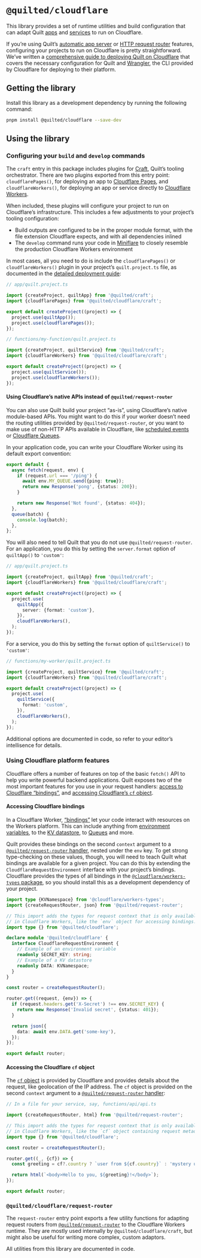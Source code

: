# `@quilted/cloudflare`

This library provides a set of runtime utilities and build configuration that can adapt Quilt [apps](../../documentation/projects/apps) and [services](../..) to run on Cloudflare.

If you’re using Quilt’s [automatic app server](../../documentation/projects/apps/server.md) or [HTTP request router](../../documentation/features/request-routing.md) features, configuring your projects to run on Cloudflare is pretty straightforward. We’ve written a [comprehensive guide to deploying Quilt on Cloudflare](../../documentation/deploy/cloudflare.md) that covers the necessary configuration for Quilt and [Wrangler](https://github.com/cloudflare/wrangler), the CLI provided by Cloudflare for deploying to their platform.

## Getting the library

Install this library as a development dependency by running the following command:

```zsh
pnpm install @quilted/cloudflare --save-dev
```

## Using the library

### Configuring your `build` and `develop` commands

The `craft` entry in this package includes plugins for [Craft](../../documentation/craft.md), Quilt’s tooling orchestrator. There are two plugins exported from this entry point: `cloudflarePages()`, for deploying an app to [Cloudflare Pages](https://pages.cloudflare.com), and `cloudflareWorkers()`, for deploying an app or service directly to [Cloudflare Workers](https://workers.cloudflare.com).

When included, these plugins will configure your project to run on Cloudflare’s infrastructure. This includes a few adjustments to your project’s tooling configuration:

- Build outputs are configured to be in the proper module format, with the file extension Cloudflare expects, and with all dependencies inlined
- The `develop` command runs your code in [Miniflare](https://miniflare.dev) to closely resemble the production Cloudflare Workers environment

In most cases, all you need to do is include the `cloudflarePages()` or `cloudflareWorkers()` plugin in your project’s `quilt.project.ts` file, as documented in the [detailed deployment guide](../../documentation/deploy/cloudflare.md):

```ts
// app/quilt.project.ts

import {createProject, quiltApp} from '@quilted/craft';
import {cloudflarePages} from '@quilted/cloudflare/craft';

export default createProject((project) => {
  project.use(quiltApp());
  project.use(cloudflarePages());
});
```

```ts
// functions/my-function/quilt.project.ts

import {createProject, quiltService} from '@quilted/craft';
import {cloudflareWorkers} from '@quilted/cloudflare/craft';

export default createProject((project) => {
  project.use(quiltService());
  project.use(cloudflareWorkers());
});
```

#### Using Cloudflare’s native APIs instead of `@quilted/request-router`

You can also use Quilt build your project “as-is”, using Cloudflare’s native module-based APIs. You might want to do this if your worker doesn’t need the routing utilities provided by `@quilted/request-router`, or you want to make use of non-HTTP APIs available in Cloudflare, like [scheduled events](https://developers.cloudflare.com/workers/runtime-apis/scheduled-event/) or [Cloudflare Queues](https://developers.cloudflare.com/queues/javascript-apis/#consumer).

In your application code, you can write your Cloudflare Worker using its default export convention:

```ts
export default {
  async fetch(request, env) {
    if (request.url === '/ping') {
      await env.MY_QUEUE.send({ping: true});
      return new Response('pong', {status: 200});
    }

    return new Response('Not found', {status: 404});
  },
  queue(batch) {
    console.log(batch);
  },
};
```

You will also need to tell Quilt that you do not use `@quilted/request-router`. For an application, you do this by setting the `server.format` option of `quiltApp()` to `'custom'`:

```ts
// app/quilt.project.ts

import {createProject, quiltApp} from '@quilted/craft';
import {cloudflareWorkers} from '@quilted/cloudflare/craft';

export default createProject((project) => {
  project.use(
    quiltApp({
      server: {format: 'custom'},
    }),
    cloudflareWorkers(),
  );
});
```

For a service, you do this by setting the `format` option of `quiltService()` to `'custom'`:

```ts
// functions/my-worker/quilt.project.ts

import {createProject, quiltService} from '@quilted/craft';
import {cloudflareWorkers} from '@quilted/cloudflare/craft';

export default createProject((project) => {
  project.use(
    quiltService({
      format: 'custom',
    }),
    cloudflareWorkers(),
  );
});
```

Additional options are documented in code, so refer to your editor’s intellisence for details.

### Using Cloudflare platform features

Cloudflare offers a number of features on top of the basic `fetch()` API to help you write powerful backend applications. Quilt exposes two of the most important features for you use in your request handlers: [access to Cloudflare “bindings”](#accessing-cloudflare-bindings), and [accessing Cloudflare’s `cf` object](#accessing-the-cloudflare-cf-object).

#### Accessing Cloudflare bindings

In a Cloudflare Worker, [“bindings”](https://developers.cloudflare.com/workers/platform/bindings/) let your code interact with resources on the Workers platform. This can include anything from [environment variables](https://developers.cloudflare.com/workers/platform/environment-variables/), to the [KV datastore](https://developers.cloudflare.com/workers/runtime-apis/kv/#kv-bindings), to [Queues](https://developers.cloudflare.com/queues) and more.

Quilt provides these bindings on the second `context` argument to a [`@quilted/request-router` handler](../../documentation/features/request-routing.md), nested under the `env` key. To get strong type-checking on these values, though, you will need to teach Quilt what bindings are available for a given project. You can do this by extending the `CloudflareRequestEnvironment` interface with your project’s bindings. Cloudflare provides the types of all bindings in the [`@cloudflare/workers-types` package](https://www.npmjs.com/package/@cloudflare/workers-types), so you should install this as a development dependency of your project.

```ts
import type {KVNamespace} from '@cloudflare/workers-types';
import {createRequestRouter, json} from '@quilted/request-router';

// This import adds the types for request context that is only available
// in Cloudflare Workers, like the `env` object for accessing bindings.
import type {} from '@quilted/cloudflare';

declare module '@quilted/cloudflare' {
  interface CloudflareRequestEnvironment {
    // Example of an environment variable
    readonly SECRET_KEY: string;
    // Example of a KV datastore
    readonly DATA: KVNamespace;
  }
}

const router = createRequestRouter();

router.get((request, {env}) => {
  if (request.headers.get('X-Secret') !== env.SECRET_KEY) {
    return new Response('Invalid secret', {status: 401});
  }

  return json({
    data: await env.DATA.get('some-key'),
  });
});

export default router;
```

#### Accessing the Cloudflare `cf` object

The [`cf` object](https://developers.cloudflare.com/workers/runtime-apis/request/#incomingrequestcfproperties) is provided by Cloudflare and provides details about the request, like geolocation of the IP address. The `cf` object is provided on the second `context` argument to a [`@quilted/request-router` handler](../../documentation/features/request-routing.md):

```ts
// In a file for your service, say, functions/api/api.ts

import {createRequestRouter, html} from '@quilted/request-router';

// This import adds the types for request context that is only available
// in Cloudflare Workers, like the `cf` object containing request metadata.
import type {} from '@quilted/cloudflare';

const router = createRequestRouter();

router.get((_, {cf}) => {
  const greeting = cf?.country ? `user from ${cf.country}` : 'mystery user';

  return html(`<body>Hello to you, ${greeting}!</body>`);
});

export default router;
```

### `@quilted/cloudflare/request-router`

The `request-router` entry point exports a few utility functions for adapting request routers from [`@quilted/request-router`](../request-router) to the Cloudflare Workers runtime. They are mostly used internally by `@quilted/cloudflare/craft`, but might also be useful for writing more complex, custom adaptors.

All utilities from this library are documented in code.
